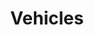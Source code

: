---
title: Vehicles
fulltitle: Vehicles
icon: 🚗
emoji: U
rgb: 245, 60, 89
list: true
series: technology

aliases:
- /vehicles/
---